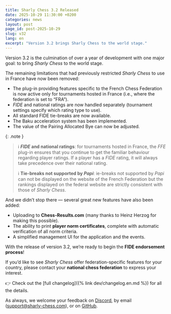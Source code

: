 ```yaml
---
title: Sharly Chess 3.2 Released
date: 2025-10-29 11:30:00 +0200
categories: news
layout: post
page_id: post-2025-10-29
slug: v32
lang: en
excerpt: "Version 3.2 brings Sharly Chess to the world stage."
---
```


Version 3.2 is the culmination of over a year of development with one major goal: to bring *Sharly Chess* to the world stage.

The remaining limitations that had previously restricted *Sharly Chess* to use in France have now been removed:

- The plug-in providing features specific to the French Chess Federation is now active only for tournaments hosted in France (i.e., where the federation is set to “FRA”).
- _FIDE_ and national ratings are now handled separately (tournament settings specify which rating type to use).
- All standard FIDE tie-breaks are now available.
- The Baku acceleration system has been implemented.
- The value of the Pairing Allocated Bye can now be adjusted.

{: .note }
> :information_source: **_FIDE_ and national ratings**: for tournaments hosted in France, the _FFE_ plug-in ensures that 
> you continue to get the familiar behaviour regarding player ratings.
> If a player has a _FIDE_ rating, it will always take precedence over their national rating.
>
> :information_source: **Tie-breaks not supported by _Papi_**: ie-breaks not supported by _Papi_ can not be displayed
> on the website of the French Federation but the rankings displayed on the federal website are strictly consistent 
> with those of _Sharly Chess_.

And we didn’t stop there — several great new features have also been added:

- Uploading to **Chess-Results.com** (many thanks to Heinz Herzog for making this possible).
- The ability to print **player norm certificates**, complete with automatic verification of all norm criteria.
- A simplified management UI for the application and the events.

With the release of version 3.2, we’re ready to begin the **FIDE endorsement process**!

If you’d like to see *Sharly Chess* offer federation-specific features for your country, please contact your **national chess federation** to express your interest.

👉 Check out the [full changelog]({% link dev/changelog.en.md %}) for all the details.

As always, we welcome your feedback on [Discord](https://discord.gg/at3d9WWJXu), by email ([support@sharly-chess.com](mailto:support@sharly-chess.com)), or on [GitHub](https://github.com/sharly-chess/sharly-chess/issues).
